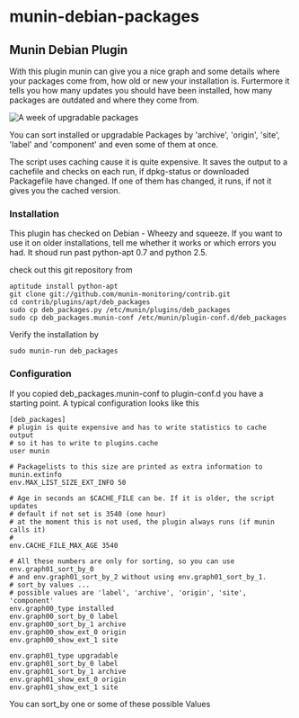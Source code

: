 munin-debian-packages
=====================

## Munin Debian Plugin

With this plugin munin can give you a nice graph and some details where your
packages come from, how old or new your installation is. Furtermore it tells
you how many updates you should have been installed, how many packages are
outdated and where they come from.

![A week of upgradable packages](/munin-monitoring/contrib/raw/master/plugins/apt/deb_packages/example/packages_label_archive_upgradable-week.png)

You can sort installed or upgradable Packages by 'archive', 'origin', 'site',
'label' and 'component' and even some of them at once.

The script uses caching cause it is quite expensive. It saves the output to a
cachefile and checks on each run, if dpkg-status or downloaded Packagefile have
changed. If one of them has changed, it runs, if not it gives you the cached
version.

### Installation

This plugin has checked on Debian - Wheezy and squeeze. If you want to use it
on older installations, tell me whether it works or which errors you had. It
shoud run past python-apt 0.7 and python 2.5.

check out this git repository from 
   
    aptitude install python-apt
    git clone git://github.com/munin-monitoring/contrib.git
    cd contrib/plugins/apt/deb_packages
    sudo cp deb_packages.py /etc/munin/plugins/deb_packages
    sudo cp deb_packages.munin-conf /etc/munin/plugin-conf.d/deb_packages

Verify the installation by

    sudo munin-run deb_packages

### Configuration
If you copied deb_packages.munin-conf to plugin-conf.d you have a starting point.
A typical configuration looks like this

    [deb_packages]
    # plugin is quite expensive and has to write statistics to cache output
    # so it has to write to plugins.cache
    user munin

    # Packagelists to this size are printed as extra information to munin.extinfo
    env.MAX_LIST_SIZE_EXT_INFO 50

    # Age in seconds an $CACHE_FILE can be. If it is older, the script updates
    # default if not set is 3540 (one hour)
    # at the moment this is not used, the plugin always runs (if munin calls it)
    #  
    env.CACHE_FILE_MAX_AGE 3540

    # All these numbers are only for sorting, so you can use env.graph01_sort_by_0
    # and env.graph01_sort_by_2 without using env.graph01_sort_by_1.
    # sort_by values ...
    # possible values are 'label', 'archive', 'origin', 'site', 'component'
    env.graph00_type installed
    env.graph00_sort_by_0 label
    env.graph00_sort_by_1 archive
    env.graph00_show_ext_0 origin
    env.graph00_show_ext_1 site

    env.graph01_type upgradable
    env.graph01_sort_by_0 label
    env.graph01_sort_by_1 archive
    env.graph01_show_ext_0 origin
    env.graph01_show_ext_1 site

You can sort_by one or some of these possible Values
